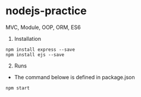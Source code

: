 # nodejs-practice

MVC, Module, OOP, ORM, ES6

1. Installation

```
npm install express --save
npm install ejs --save
```

2. Runs

- The command belowe is defined in package.json

```
npm start
```
